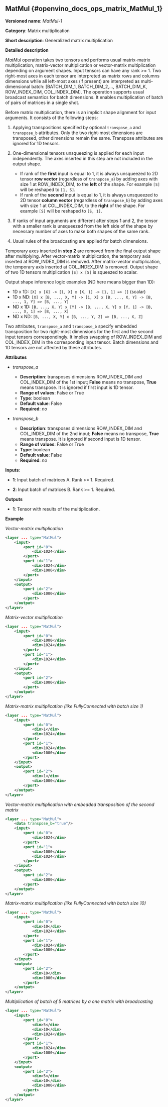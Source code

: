## MatMul <a name="MatMul"></a> {#openvino_docs_ops_matrix_MatMul_1}

**Versioned name**: *MatMul-1*

**Category**: Matrix multiplication

**Short description**: Generalized matrix multiplication

**Detailed description**

*MatMul* operation takes two tensors and performs usual matrix-matrix multiplication, matrix-vector multiplication or vector-matrix multiplication depending on argument shapes. Input tensors can have any rank >= 1. Two right-most axes in each tensor are interpreted as matrix rows and columns dimensions while all left-most axes (if present) are interpreted as multi-dimensional batch: [BATCH_DIM_1, BATCH_DIM_2,..., BATCH_DIM_K, ROW_INDEX_DIM, COL_INDEX_DIM]. The operation supports usual broadcast semantics for batch dimensions. It enables multiplication of batch of pairs of matrices in a single shot.

Before matrix multiplication, there is an implicit shape alignment for input arguments. It consists of the following steps:

1. Applying transpositions specified by optional `transpose_a` and `transpose_b` attributes. Only the two right-most dimensions are transposed, other dimensions remain the same. Transpose attributes are ignored for 1D tensors.

2. One-dimensional tensors unsqueezing is applied for each input independently. The axes inserted in this step are not included in the output shape.
    * If rank of the **first** input is equal to 1, it is always unsqueezed to 2D tensor **row vector** (regardless of `transpose_a`) by adding axes with size 1 at ROW_INDEX_DIM, to the **left** of the shape. For example `[S]` will be reshaped to `[1, S]`. 
    * If rank of the **second** input is equal to 1, it is always unsqueezed to 2D tensor **column vector** (regardless of `transpose_b`) by adding axes with size 1 at COL_INDEX_DIM, to the **right** of the shape. For example `[S]` will be reshaped to `[S, 1]`.

3. If ranks of input arguments are different after steps 1 and 2, the tensor with a smaller rank is unsqueezed from the left side of the shape by necessary number of axes to make both shapes of the same rank.

4. Usual rules of the broadcasting are applied for batch dimensions.

Temporary axes inserted in **step 2** are removed from the final output shape after multiplying.
After vector-matrix multiplication, the temporary axis inserted at ROW_INDEX_DIM is removed. After matrix-vector multiplication, the temporary axis inserted at COL_INDEX_DIM is removed.
Output shape of two 1D tensors multiplication `[S] x [S]` is squeezed to scalar.

Output shape inference logic examples (ND here means bigger than 1D):

* 1D x 1D: `[X] x [X] -> [1, X] x [X, 1] -> [1, 1] => []` (scalar)
* 1D x ND: `[X] x [B, ..., X, Y] -> [1, X] x [B, ..., X, Y] -> [B, ..., 1, Y] => [B, ..., Y]`
* ND x 1D: `[B, ..., X, Y] x [Y] -> [B, ..., X, Y] x [Y, 1] -> [B, ..., X, 1] => [B, ..., X]`
* ND x ND: `[B, ..., X, Y] x [B, ..., Y, Z] => [B, ..., X, Z]`


Two attributes, `transpose_a` and `transpose_b` specify embedded transposition for two right-most dimensions for the first and the second input tensors correspondingly. It implies swapping of ROW_INDEX_DIM and COL_INDEX_DIM in the corresponding input tensor. Batch dimensions and 1D tensors are not affected by these attributes.

**Attributes**

* *transpose_a*

  * **Description**: transposes dimensions ROW_INDEX_DIM and COL_INDEX_DIM of the 1st input; **False** means no transpose, **True** means transpose. It is ignored if first input is 1D tensor.
  * **Range of values**: False or True
  * **Type**: boolean
  * **Default value**: False
  * **Required**: *no*

* *transpose_b*

  * **Description**: transposes dimensions ROW_INDEX_DIM and COL_INDEX_DIM of the 2nd input; **False** means no transpose, **True** means transpose. It is ignored if second input is 1D tensor.
  * **Range of values**: False or True
  * **Type**: boolean
  * **Default value**: False
  * **Required**: *no*


**Inputs**:

*   **1**: Input batch of matrices A. Rank >= 1. Required.

*   **2**: Input batch of matrices B. Rank >= 1. Required.

**Outputs**

*   **1**: Tensor with results of the multiplication.


**Example**

*Vector-matrix multiplication*

```xml
<layer ... type="MatMul">
    <input>
        <port id="0">
            <dim>1024</dim>
        </port>
        <port id="1">
            <dim>1024</dim>
            <dim>1000</dim>
        </port>
    </input>
    <output>
        <port id="2">
            <dim>1000</dim>
        </port>
    </output>
</layer>
```

*Matrix-vector multiplication*

```xml
<layer ... type="MatMul">
    <input>
        <port id="0">
            <dim>1000</dim>
            <dim>1024</dim>
        </port>
        <port id="1">
            <dim>1024</dim>
        </port>
    </input>
    <output>
        <port id="2">
            <dim>1000</dim>
        </port>
    </output>
</layer>
```

*Matrix-matrix multiplication (like FullyConnected with batch size 1)*

```xml
<layer ... type="MatMul">
    <input>
        <port id="0">
            <dim>1</dim>
            <dim>1024</dim>
        </port>
        <port id="1">
            <dim>1024</dim>
            <dim>1000</dim>
        </port>
    </input>
    <output>
        <port id="2">
            <dim>1</dim>
            <dim>1000</dim>
        </port>
    </output>
</layer>
```

*Vector-matrix multiplication with embedded transposition of the second matrix*

```xml
<layer ... type="MatMul">
    <data transpose_b="true"/>
    <input>
        <port id="0">
            <dim>1024</dim>
        </port>
        <port id="1">
            <dim>1000</dim>
            <dim>1024</dim>
        </port>
    </input>
    <output>
        <port id="2">
            <dim>1000</dim>
        </port>
    </output>
</layer>
```

*Matrix-matrix multiplication (like FullyConnected with batch size 10)*

```xml
<layer ... type="MatMul">
    <input>
        <port id="0">
            <dim>10</dim>
            <dim>1024</dim>
        </port>
        <port id="1">
            <dim>1024</dim>
            <dim>1000</dim>
        </port>
    </input>
    <output>
        <port id="2">
            <dim>10</dim>
            <dim>1000</dim>
        </port>
    </output>
</layer>
```

*Multiplication of batch of 5 matrices by a one matrix with broadcasting*

```xml
<layer ... type="MatMul">
    <input>
        <port id="0">
            <dim>5</dim>
            <dim>10</dim>
            <dim>1024</dim>
        </port>
        <port id="1">
            <dim>1024</dim>
            <dim>1000</dim>
        </port>
    </input>
    <output>
        <port id="2">
            <dim>5</dim>
            <dim>10</dim>
            <dim>1000</dim>
        </port>
    </output>
</layer>
```